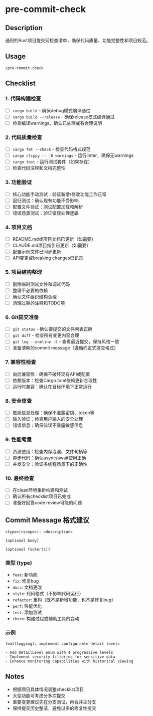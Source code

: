 # pre-commit-check

## Description
通用的Rust项目提交前检查清单，确保代码质量、功能完整性和项目规范。

## Usage
```
/pre-commit-check
```

## Checklist

### 1. 代码构建检查
- [ ] `cargo build` - 确保debug模式编译通过
- [ ] `cargo build --release` - 确保release模式编译通过
- [ ] 检查编译warnings，确认已处理或有合理说明

### 2. 代码质量检查
- [ ] `cargo fmt --check` - 检查代码格式规范
- [ ] `cargo clippy -- -D warnings` - 运行linter，确保无warnings
- [ ] `cargo test` - 运行测试套件（如果存在）
- [ ] 检查代码注释和文档完整性

### 3. 功能验证
- [ ] 核心功能手动测试：验证新增/修改功能工作正常
- [ ] 回归测试：确认现有功能不受影响
- [ ] 配置文件验证：测试配置加载和解析
- [ ] 错误场景测试：验证错误处理逻辑

### 4. 项目文档
- [ ] README.md或项目文档已更新（如需要）
- [ ] CLAUDE.md项目指引已更新（如需要）
- [ ] 配置示例文件已同步更新
- [ ] API变更或breaking changes已记录

### 5. 项目结构整理
- [ ] 删除临时测试文件和调试代码
- [ ] 整理不必要的依赖
- [ ] 确认文件组织结构合理
- [ ] 清理过期的注释和TODO项

### 6. Git提交准备
- [ ] `git status` - 确认要提交的文件列表正确
- [ ] `git diff` - 检查所有变更内容合理
- [ ] `git log --oneline -5` - 查看最近提交，保持风格一致
- [ ] 准备清晰的commit message（遵循约定式提交格式）

### 7. 兼容性检查
- [ ] 向后兼容性：确保不破坏现有API或配置
- [ ] 依赖版本：检查Cargo.toml依赖更新合理性
- [ ] 运行时兼容：确认在目标环境下正常运行

### 8. 安全审查
- [ ] 敏感信息处理：确保不泄露密钥、token等
- [ ] 输入验证：检查用户输入的安全处理
- [ ] 错误信息：确保错误不暴露敏感信息

### 9. 性能考量
- [ ] 资源使用：检查内存泄漏、文件句柄等
- [ ] 异步代码：确认async/await使用正确
- [ ] 并发安全：验证多线程场景下的正确性

### 10. 最终检查
- [ ] 在clean环境重新构建和测试
- [ ] 确认所有checklist项目已完成
- [ ] 准备好回答code review可能的问题

## Commit Message 格式建议
```
<type>(<scope>): <description>

[optional body]

[optional footer(s)]
```

### 类型 (type)
- `feat`: 新功能
- `fix`: 修复bug
- `docs`: 文档更改
- `style`: 代码格式（不影响代码运行）
- `refactor`: 重构（既不是新增功能，也不是修复bug）
- `perf`: 性能优化
- `test`: 添加测试
- `chore`: 构建过程或辅助工具的变动

### 示例
```
feat(logging): implement configurable detail levels

- Add DetailLevel enum with 4 progressive levels
- Implement security filtering for sensitive data
- Enhance monitoring capabilities with historical viewing
```

## Notes
- 根据项目具体情况调整checklist项目
- 大型功能可考虑分多次提交
- 重要变更建议先在分支测试，再合并主分支
- 保持提交历史整洁，避免过多的修复性提交
